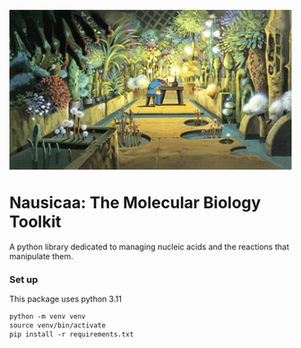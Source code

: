 ![Header image](images/nausicaa-what-it-feels-like-to-deal-with-metadata.jpg)

# Nausicaa: The Molecular Biology Toolkit

A python library dedicated to managing nucleic acids and the reactions that manipulate them.

### Set up
This package uses python 3.11
```
python -m venv venv
source venv/bin/activate
pip install -r requirements.txt
```